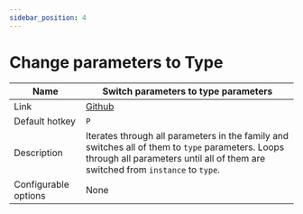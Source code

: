 ```yaml
---
sidebar_position: 4
---
```


# Change parameters to Type

| Name                 | Switch parameters to type parameters  |
|----------------------|---|
| Link                 |  [Github](https://github.com/vtdevelopment/janet-revit/blob/main/ExampleBlocks/turn_type_params.cs) |
| Default hotkey       | `P`  |
| Description          | Iterates through all parameters in the family and switches all of them to `type` parameters. Loops through all parameters until all of them are switched from `instance` to `type`.  |
| Configurable options | None  |